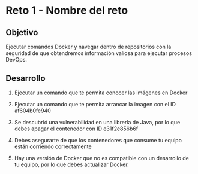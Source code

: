 # Reto 1 - Nombre del reto

## Objetivo

Ejecutar comandos Docker y navegar dentro de repositorios con la seguridad de que obtendremos información valiosa para ejecutar procesos DevOps.

## Desarrollo

1. Ejecutar un comando que te permita conocer las imágenes en Docker

2. Ejecutar un comando que te permita arrancar la imagen con el ID af604b0fe940

3. Se descubrió una vulnerabilidad en una librería de Java, por lo que debes apagar el contenedor con ID e31f2e856b6f

4. Debes asegurarte de que los contenedores que consume tu equipo están corriendo correctamente 

5. Hay una versión de Docker que no es compatible con un desarrollo de tu equipo, por lo que debes actualizar Docker.
